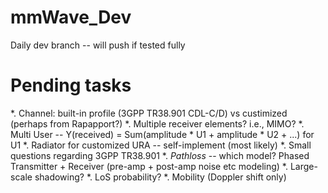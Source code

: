 # mmWave_Dev

Daily dev branch -- will push if tested fully

# Pending tasks

*. Channel: built-in profile (3GPP TR38.901 CDL-C/D) vs custimized (perhaps from Rapapport?)
*. Multiple receiver elements? i.e., MIMO?
*. Multi User -- Y(received) = Sum(amplitude * U1 + amplitude * U2 + ...) for U1
*. Radiator for customized URA -- self-implement (most likely)
*. Small questions regarding 3GPP TR38.901
    *. *Pathloss* -- which model? Phased Transmitter + Receiver (pre-amp + post-amp noise etc modeling)
    *. Large-scale shadowing?
    *. LoS probability?
    *. Mobility (Doppler shift only)